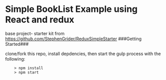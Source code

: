 # Simple BookList Example using React and redux
base project- starter kit from https://github.com/StephenGrider/ReduxSimpleStarter
###Getting Started###

clone/fork this repo, install depdencies, then start the gulp process with the following:

```
	> npm install
	> npm start
```


